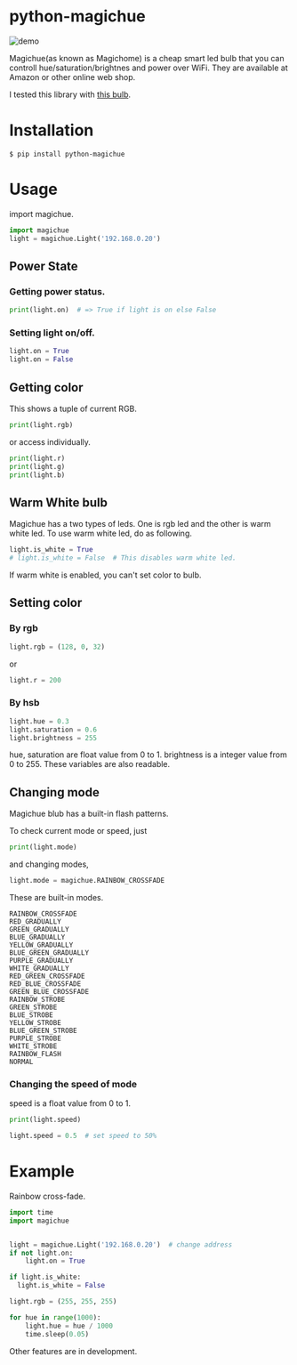 # python-magichue

![demo](https://github.com/namacha/python-magichue/raw/image/hue.gif)

Magichue(as known as Magichome) is a cheap smart led bulb that you can controll hue/saturation/brightnes and power over WiFi. They are available at Amazon or other online web shop.

I tested this library with [this bulb](http://www.amazon.co.jp/exec/obidos/ASIN/B0777LXQ4R/).


# Installation
```
$ pip install python-magichue
```

# Usage
import magichue.
```python
import magichue
light = magichue.Light('192.168.0.20')
```

## Power State

### Getting power status.
```python
print(light.on)  # => True if light is on else False
```

### Setting light on/off.
```python
light.on = True
light.on = False
```

## Getting color
This shows a tuple of current RGB.
```python
print(light.rgb)
```
or access individually.
```python
print(light.r)
print(light.g)
print(light.b)
```

## Warm White bulb
Magichue has a two types of leds. One is rgb led and the other is warm white led.
To use warm white led, do as following.
```python
light.is_white = True
# light.is_white = False  # This disables warm white led.
```
If warm white is enabled, you can't set color to bulb.


## Setting color
### By rgb
```python
light.rgb = (128, 0, 32)
```
or
```python
light.r = 200
```

### By hsb
```python
light.hue = 0.3
light.saturation = 0.6
light.brightness = 255
```
hue, saturation are float value from 0 to 1. brightness is a integer value from 0 to 255.
These variables are also readable.


## Changing mode
Magichue blub has a built-in flash patterns.

To check current mode or speed, just
```python
print(light.mode)
```

and changing modes,
```python
light.mode = magichue.RAINBOW_CROSSFADE
```


These are built-in modes.
```
RAINBOW_CROSSFADE
RED_GRADUALLY
GREEN_GRADUALLY
BLUE_GRADUALLY
YELLOW_GRADUALLY
BLUE_GREEN_GRADUALLY
PURPLE_GRADUALLY
WHITE_GRADUALLY
RED_GREEN_CROSSFADE
RED_BLUE_CROSSFADE
GREEN_BLUE_CROSSFADE
RAINBOW_STROBE
GREEN_STROBE
BLUE_STROBE
YELLOW_STROBE
BLUE_GREEN_STROBE
PURPLE_STROBE
WHITE_STROBE
RAINBOW_FLASH
NORMAL
```


### Changing the speed of mode

speed is a float value from 0 to 1.

```python
print(light.speed)

light.speed = 0.5  # set speed to 50%
```


# Example
Rainbow cross-fade.
```python
import time
import magichue


light = magichue.Light('192.168.0.20')  # change address
if not light.on:
    light.on = True

if light.is_white:
  light.is_white = False

light.rgb = (255, 255, 255)

for hue in range(1000):
    light.hue = hue / 1000
    time.sleep(0.05)

```

Other features are in development.
